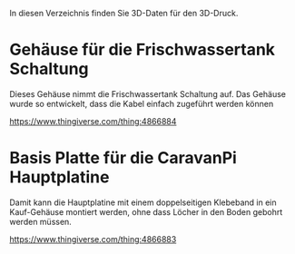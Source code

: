 In diesen Verzeichnis finden Sie 3D-Daten für den 3D-Druck.

# Gehäuse für die Frischwassertank Schaltung

Dieses Gehäuse nimmt die Frischwassertank Schaltung auf. Das Gehäuse wurde so entwickelt, dass die Kabel einfach zugeführt werden können 

https://www.thingiverse.com/thing:4866884



# Basis Platte für die CaravanPi Hauptplatine 

Damit kann die Hauptplatine mit einem doppelseitigen Klebeband in ein Kauf-Gehäuse montiert werden, ohne dass Löcher in den Boden gebohrt werden müssen. 


https://www.thingiverse.com/thing:4866883
